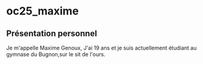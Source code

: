 # oc25_maxime
## Présentation personnel ##    
Je m'appelle Maxime Genoux, J'ai 19 ans et je suis actuellement étudiant au gymnase du Bugnon,sur le sit de l'ours.


